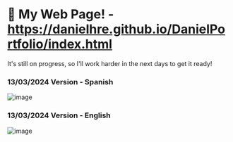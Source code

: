 # 🚀 My Web Page! - https://danielhre.github.io/DanielPortfolio/index.html

It's still on progress, so I'll work harder in the next days to get it ready!

### 13/03/2024 Version - Spanish
![image](https://github.com/user-attachments/assets/9c1aace3-51e6-453f-95ed-7230e47eadf7)

### 13/03/2024 Version - English
![image](https://github.com/user-attachments/assets/55f0c9a3-f971-48d0-b051-24499a3a11d8)

